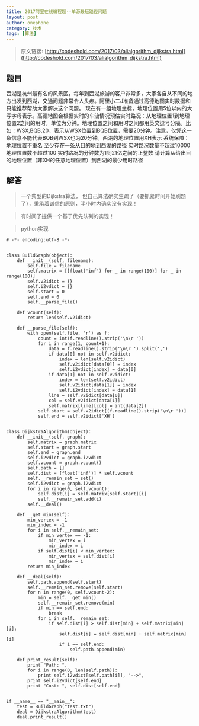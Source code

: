 ```yaml
---
title: 2017阿里在线编程题--单源最短路径问题
layout: post
author: onephone
category: 技术
tags: [算法]
---
```


> 原文链接: [http://codeshold.com/2017/03/alialgorithm_dijkstra.html](http://codeshold.com/2017/03/alialgorithm_dijkstra.html)  

## 题目
西湖是杭州最有名的风景区，每年到西湖旅游的客户非常多，大家各自从不同的地方出发到西湖，交通问题非常令人头疼。阿里小二J准备通过高德地图实时数据和只能推荐帮助大家解决这个问题。
现在有一组地理坐标，地理位置用5位以内的大写字母表示。高德地图会根据实时的车流情况预估实时路况：从地理位置1到地理位置2之间的用时，单位为分钟。地理位置之间和用时之间都用英文逗号分隔。比如：WSX,BQB,20，表示从WSX位置到BQB位置，需要20分钟。注意，仅凭这一条信息不能代表BQB到WSX也为20分钟。西湖的地理位置用XH表示
系统保障：
地理位置不重名
至少存在一条从目的地到西湖的路径
实时路况数量不超过10000
地理位置数不超过100
实时路况的分钟数为1到21亿之间的正整数
请计算从给出目的地理位置（非XH的任意地理位置）到西湖的最少用时路径


## 解答

> 一个典型的Dijkstra算法， 但自己算法确实生疏了（要抓紧时间开始刷题了），秉承着诚信的原则，半小时内确实没有实现！

> 有时间了提供一个基于优先队列的实现！

> python实现

```
# -*- encoding:utf-8 -*-


class BuildGraph(object):
    def __init__(self, filename):
        self.file = filename
        self.matrix = [[float('inf') for _ in range(100)] for _ in range(100)]
        self.v2idict = {}
        self.i2vdict = {}
        self.start = 0
        self.end = 0
        self.__parse_file()

    def vcount(self):
        return len(self.v2idict)

    def __parse_file(self):
        with open(self.file, 'r') as f:
            count = int(f.readline().strip('\n\r '))
            for i in range(1, count+1):
                data = f.readline().strip('\n\r ').split(',')
                if data[0] not in self.v2idict:
                    index = len(self.v2idict)
                    self.v2idict[data[0]] = index
                    self.i2vdict[index] = data[0]
                if data[1] not in self.v2idict:
                    index = len(self.v2idict)
                    self.v2idict[data[1]] = index
                    self.i2vdict[index] = data[1]
                line = self.v2idict[data[0]]
                col = self.v2idict[data[1]]
                self.matrix[line][col] = int(data[2])
            self.start = self.v2idict[(f.readline().strip('\n\r '))]
            self.end = self.v2idict['XH']


class DijkstraAlgorithm(object):
    def __init__(self, graph):
        self.matrix = graph.matrix
        self.start = graph.start
        self.end = graph.end
        self.i2vdict = graph.i2vdict
        self.vcount = graph.vcount()
        self.path = []
        self.dist = [float('inf')] * self.vcount
        self.__remain_set = set()
        self.i2vdict = graph.i2vdict
        for i in range(0, self.vcount):
            self.dist[i] = self.matrix[self.start][i]
            self.__remain_set.add(i)
        self.__deal()

    def __get_min(self):
        min_vertex = -1
        min_index = -1
        for i in self.__remain_set:
            if min_vertex == -1:
                min_vertex = i
                min_index = i
            if self.dist[i] < min_vertex:
                min_vertex = self.dist[i]
                min_index = i
        return min_index

    def __deal(self):
        self.path.append(self.start)
        self.__remain_set.remove(self.start)
        for n in range(0, self.vcount-2):
            min = self.__get_min()
            self.__remain_set.remove(min)
            if min == self.end:
                break
            for i in self.__remain_set:
                if self.dist[i] > self.dist[min] + self.matrix[min][i]:
                    self.dist[i] = self.dist[min] + self.matrix[min][i]
                    if i == self.end:
                        self.path.append(min)

    def print_result(self):
        print "Path: ",
        for i in range(0, len(self.path)):
            print self.i2vdict[self.path[i]], "-->",
        print self.i2vdict[self.end]
        print "Cost: ", self.dist[self.end]


if __name__ == "__main__":
    test = BuildGraph("test.txt")
    deal = DijkstraAlgorithm(test)
    deal.print_result()
```
